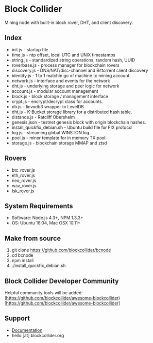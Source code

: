 Block Collider 
==============
Mining node with built-in block rover, DHT, and client discovery. 

## Index
* init.js - startup file
* time.js - ntp offset, local UTC and UNIX timestamps
* string.js - standardized string operations, random hash, UUID
* roverbase.js - process manager for blockchain rovers 
* discovery.js - DNS/NAT/disc-channel and Bittorrent client discovery
* identity.js - 1 to 1 matchin go of machine to mining account
* network.js - interface and events for the network
* dht.js - underlying storage and peer logic for network 
* account.js - modular account management
* block.js - block storage / management interface
* crypt.js - encrypt/decrypt class for accounts. 
* db.js - linvodb3 wrapper to LevelDB
* dht.js - K-Bucket storage library for a distributed hash table. 
* distance.js - Ratcliff Obershelm 
* genesis.json - testnet genesis block with origin blockchain hashes. 
* install_quickfix_debian.sh - Ubuntu build file for FIX protocol
* log.js - streaming global WINSTON log 
* pool.js - miner template for in memory TX pool 
* storage.js - blockchain storage MMAP and ztsd

## Rovers
* btc_rover.js
* eth_rover.js
* neo_rover.js
* wav_rover.js
* lsk_rover.js

## System Requirements
* Software: Node.js 4.3+, NPM 1.3.3+
* OS: Ubuntu 16.04, Mac OSX 10.11+

## Make from source 
1. git clone https://github.com/blockcollider/bcnode
2. cd bcnode
3. npm install
4. ./install_quickfix_debian.sh

## Block Collider Developer Community

Helpful community tools will be added: (https://github.com/blockcollider/awesome-blockcollider)[https://github.com/blockcollider/awesome-blockcollider]

## Support
* [Documentation](https://docs.blockcollider.org/docs)
* hello [at] blockcollider.org 

